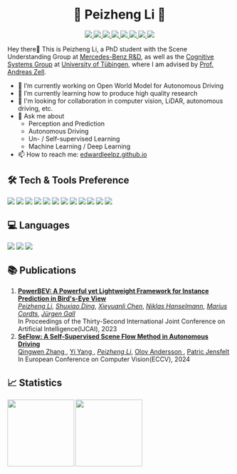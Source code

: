 <h1 align="center"> 🌟 Peizheng Li 🌟</h1>

<p align="center">
<a href="https://edwardleelpz.github.io/">
  <img src="https://img.shields.io/badge/-Website-000?style=flat&logo=About.me&logoColor=white">
</a>
<a href="mailto:peizheng.li@yahoo.com">
  <img src="https://img.shields.io/badge/-Email-D14836?style=flat&logo=Gmail&logoColor=white">
</a>
<a href="https://scholar.google.com/citations?user=SExOc74AAAAJ&hl">
  <img src="https://img.shields.io/badge/-Google_Scholar-4285F4?style=flat&logo=Google-Scholar&logoColor=white">
</a>
<a href="https://www.linkedin.com/in/peizheng-li/">
  <img src="https://img.shields.io/badge/-LinkedIn-0077B5?style=flat&logo=linkedin&logoColor=white">
</a>
<a href="https://twitter.com/DR_Edward_Lee">
  <img src="https://img.shields.io/badge/-Twitter-1DA1F2?style=flat&logo=twitter&logoColor=white">
</a>
<a href="https://instagram.com/edward_lee_lpz">
  <img src="https://img.shields.io/badge/-Instagram-E4405F?style=flat&logo=instagram&logoColor=white">
</a>
<a href="https://facebook.com/lipeizheng">
  <img src="https://img.shields.io/badge/-Facebook-1877F2?style=flat&logo=facebook&logoColor=white">
</a>
<a href="https://youtube.com/@PeizhengLi">
  <img src="https://img.shields.io/badge/-YouTube-FF0000?style=flat&logo=youtube&logoColor=white">
</a>
</p>

Hey there👋 This is Peizheng Li, a PhD student with the Scene Understanding Group at [Mercedes-Benz R&D](https://www.mercedes-benz.com/en/), as well as the [Cognitive Systems Group](https://uni-tuebingen.de/en/fakultaeten/mathematisch-naturwissenschaftliche-fakultaet/fachbereiche/informatik/lehrstuehle/kognitive-systeme/) at [University of Tübingen](https://uni-tuebingen.de/en), where I am advised by [Prof. Andreas Zell](https://uni-tuebingen.de/en/fakultaeten/mathematisch-naturwissenschaftliche-fakultaet/fachbereiche/informatik/lehrstuehle/kognitive-systeme/the-chair/staff/prof-dr-andreas-zell/).

- 🔭 I’m currently working on Open World Model for Autonomous Driving
- 🌱 I’m currently learning how to produce high quality research
- 👯 I'm looking for collaboration in computer vision, LiDAR, autonomous driving, etc.
- 💬 Ask me about
  - Perception and Prediction
  - Autonomous Driving
  - Un- / Self-supervised Learning
  - Machine Learning / Deep Learning
- 📫 How to reach me: [edwardleelpz.github.io](https://edwardleelpz.github.io/)

## 🛠️ Tech & Tools Preference 
<img src="https://img.shields.io/badge/-VSCode-007ACC?style=flat&logo=visual-studio-code&logoColor=white"> <img src="https://img.shields.io/badge/-Colab-F9AB00?style=flat&logo=google-colab&logoColor=white">
<img src="https://img.shields.io/badge/-Docker-2496ED?style=flat&logo=docker&logoColor=white">
<img src="https://img.shields.io/badge/-Git-F05032?style=flat&logo=git&logoColor=white">
<img src="https://img.shields.io/badge/-GitHub-181717?style=flat&logo=github&logoColor=white">
<img src="https://img.shields.io/badge/-Azure-0089D6?style=flat&logo=microsoft-azure&logoColor=white">
<img src="https://img.shields.io/badge/-PyTorch-EE4C2C?style=flat&logo=pytorch&logoColor=white">
<img src="https://img.shields.io/badge/-TensorFlow-FF6F00?style=flat&logo=tensorflow&logoColor=white">
<img src="https://img.shields.io/badge/-ChatGPT-FF0000?style=flat&logo=openai&logoColor=white">
<img src="https://img.shields.io/badge/-OpenCV-5C3EE8?style=flat&logo=opencv&logoColor=white">
<img src="https://img.shields.io/badge/-MMDetection-brightgreen?style=flat">
<img src="https://img.shields.io/badge/-Detectron2-blue?style=flat">

## 💻 Languages 
<img src="https://img.shields.io/badge/-Python-3776AB?style=flat&logo=python&logoColor=white"> <img src="https://img.shields.io/badge/-C++-00599C?style=flat&logo=c%2B%2B&logoColor=white">
<img src="https://img.shields.io/badge/-C%23-239120?style=flat&logo=c-sharp&logoColor=white">

## 📚 Publications
1. [**PowerBEV: A Powerful yet Lightweight Framework for Instance Prediction in Bird's-Eye View**](https://www.ijcai.org/proceedings/2023/0120.pdf)  
   [_Peizheng Li_](https://edwardleelpz.github.io/), [_Shuxiao Ding_](https://scholar.google.com/citations?user=QPLytlUAAAAJ&hl=en&oi=ao), [_Xieyuanli Chen_](https://xieyuanli-chen.com/), [_Niklas Hanselmann_](https://lasnik.github.io/), [_Marius Cordts_](https://scholar.google.com/citations?user=RM0ik8wAAAAJ&hl=en&oi=ao), [_Jürgen Gall_](https://scholar.google.com/citations?user=1CLaPMEAAAAJ&hl=en&oi=ao)  
   In Proceedings of the Thirty-Second International Joint Conference on Artificial Intelligence(IJCAI), 2023
2. [**SeFlow: A Self-Supervised Scene Flow Method in Autonomous Driving**](https://link.springer.com/chapter/10.1007/978-3-031-73232-4_20)  
   [ Qingwen Zhang ](https://kin-zhang.github.io/), [ Yi Yang ](https://www.kth.se/profile/yiya?l=en), [_Peizheng Li_](https://edwardleelpz.github.io/), [ Olov Andersson ](https://www.kth.se/profile/olovand), [ Patric Jensfelt ](https://www.kth.se/profile/patric)  
   In European Conference on Computer Vision(ECCV), 2024

## 📈 Statistics
<a href="https://github.com/EdwardLeeLPZ/github-readme-stats">
  <img align="left" src="https://github-readme-stats.vercel.app/api/top-langs/?username=EdwardLeeLPZ&layout=compact" height="150" />
</a>
<a href="https://github.com/EdwardLeeLPZ/github-readme-stats">
  <img align="left" src="https://github-readme-stats.vercel.app/api?username=EdwardLeeLPZ&show_icons=true&theme=tokyonight" height="150" />
</a>  
